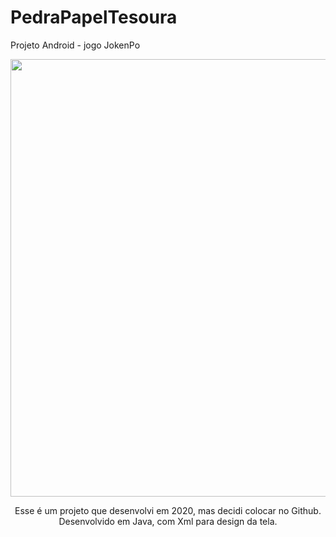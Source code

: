 # PedraPapelTesoura
Projeto Android - jogo JokenPo

<div align="center">
<img src="https://github.com/Paulo-Galego/PedraPapelTesoura/assets/36347510/2ca3f912-4f76-438d-814d-c3369eb32c03.png" width="700px" />
</div>

<p align="center">
  Esse é um projeto que desenvolvi em 2020, mas decidi colocar no Github. <br />
  Desenvolvido em Java, com Xml para design da tela. <br />
</p>
